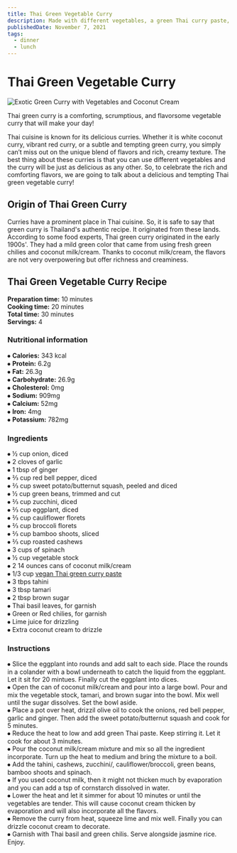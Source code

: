 ```yaml
---
title: Thai Green Vegetable Curry
description: Made with different vegetables, a green Thai curry paste, creamy coconut milk/cream. This curry is a feast for your eyes!
publishedDate: November 7, 2021
tags:
  - dinner
  - lunch
---
```


# Thai Green Vegetable Curry

![Exotic Green Curry with Vegetables and Coconut Cream](/greencurry.jpg "image")

Thai green curry is a comforting, scrumptious, and flavorsome vegetable curry that will make your day!

Thai cuisine is known for its delicious curries. Whether it is white coconut curry, vibrant red curry, or a subtle and tempting green curry, you simply can’t miss out on the unique blend of flavors and rich, creamy texture. The best thing about these curries is that you can use different vegetables and the curry will be just as delicious as any other. So, to celebrate the rich and comforting flavors, we are going to talk about a delicious and tempting Thai green vegetable curry!

## Origin of Thai Green Curry

Curries have a prominent place in Thai cuisine. So, it is safe to say that green curry is Thailand's authentic recipe. It originated from these lands. According to some food experts, Thai green curry originated in the early 1900s'. They had a mild green color that came from using fresh green chilies and coconut milk/cream. Thanks to coconut milk/cream, the flavors are not very overpowering but offer richness and creaminess.

## Thai Green Vegetable Curry Recipe

**Preparation time:** 10 minutes  
**Cooking time:** 20 minutes  
**Total time:** 30 minutes  
**Servings:** 4

### Nutritional information

⦁ **Calories:** 343 kcal  
⦁ **Protein:** 6.2g  
⦁ **Fat:** 26.3g  
⦁ **Carbohydrate:** 26.9g  
⦁ **Cholesterol:** 0mg  
⦁ **Sodium:** 909mg  
⦁ **Calcium:** 52mg  
⦁ **Iron:** 4mg  
⦁ **Potassium:** 782mg

### Ingredients

⦁ ½ cup onion, diced  
⦁ 2 cloves of garlic  
⦁ 1 tbsp of ginger  
⦁ ⅔ cup red bell pepper, diced  
⦁ ⅔ cup sweet potato/butternut squash, peeled and diced  
⦁ ½ cup green beans, trimmed and cut  
⦁ ⅔ cup zucchini, diced  
⦁ ⅔ cup eggplant, diced  
⦁ ⅔ cup cauliflower florets  
⦁ ⅔ cup broccoli florets  
⦁ ⅔ cup bamboo shoots, sliced  
⦁ ⅔ cup roasted cashews  
⦁ 3 cups of spinach  
⦁ ½ cup vegetable stock  
⦁ 2 14 ounces cans of coconut milk/cream  
⦁ 1/3 cup [vegan Thai green curry paste](https://en.wikipedia.org/wiki/Green_curry "Bright curry paste has no shrimp.")  
⦁ 3 tbps tahini  
⦁ 3 tbsp tamari  
⦁ 2 tbsp brown sugar  
⦁ Thai basil leaves, for garnish  
⦁ Green or Red chilies, for garnish  
⦁ Lime juice for drizzling  
⦁ Extra coconut cream to drizzle

### Instructions

⦁ Slice the eggplant into rounds and add salt to each side. Place the rounds in a colander with a bowl underneath to catch the liquid from the eggplant. Let it sit for 20 mintues. Finally cut the eggplant into dices.  
⦁ Open the can of coconut milk/cream and pour into a large bowl. Pour and mix the vegetable stock, tamari, and brown sugar into the bowl. Mix well until the sugar dissolves. Set the bowl aside.  
⦁ Place a pot over heat, drizzil olive oil to cook the onions, red bell pepper, garlic and ginger. Then add the sweet potato/butternut squash and cook for 5 minutes.  
⦁ Reduce the heat to low and add green Thai paste. Keep stirring it. Let it cook for about 3 minutes.  
⦁ Pour the coconut milk/cream mixture and mix so all the ingredient incorporate. Turn up the heat to medium and bring the mixture to a boil.  
⦁ Add the tahini, cashews, zucchini/, cauliflower/broccoli, green beans, bamboo shoots and spinach.  
⦁ If you used coconut milk, then it might not thicken much by evaporation and you can add a tsp of cornstarch dissolved in water.  
⦁ Lower the heat and let it simmer for about 10 minutes or until the vegetables are tender. This will cause coconut cream thicken by evaporation and will also incorporate all the flavors.  
⦁ Remove the curry from heat, squeeze lime and mix well. Finally you can drizzle coconut cream to decorate.  
⦁ Garnish with Thai basil and green chilis. Serve alongside jasmine rice. Enjoy.
